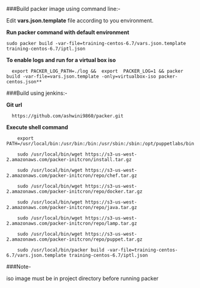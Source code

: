 ###Build packer image using command line:-

 Edit **vars.json.template** file according to you environment.   
    
**Run packer command with default environment** 
  
    sudo packer build -var-file=training-centos-6.7/vars.json.template training-centos-6.7/iptl.json

**To enable logs and run for a virtual box iso**   
	
	  export PACKER_LOG_PATH=./log &&  export  PACKER_LOG=1 && packer build -var-file=vars.json.template -only=virtualbox-iso packer-centos.json**	 
      
      
###Build using jenkins:-

**Git url**

      https://github.com/ashwini9860/packer.git
      
**Execute shell command**

        export PATH=/usr/local/bin:/usr/bin:/bin:/usr/sbin:/sbin:/opt/puppetlabs/bin
        
        sudo /usr/local/bin/wget https://s3-us-west-2.amazonaws.com/packer-initcron/install.tar.gz
        
        sudo /usr/local/bin/wget https://s3-us-west-2.amazonaws.com/packer-initcron/repo/chef.tar.gz
        
        sudo /usr/local/bin/wget https://s3-us-west-2.amazonaws.com/packer-initcron/repo/docker.tar.gz
        
        sudo /usr/local/bin/wget https://s3-us-west-2.amazonaws.com/packer-initcron/repo/java.tar.gz
        
        sudo /usr/local/bin/wget https://s3-us-west-2.amazonaws.com/packer-initcron/repo/lamp.tar.gz
        
        sudo /usr/local/bin/wget https://s3-us-west-2.amazonaws.com/packer-initcron/repo/puppet.tar.gz
        
        sudo /usr/local/bin/packer build -var-file=training-centos-6.7/vars.json.template training-centos-6.7/iptl.json
        
  
###Note-
  
  iso image must be in project directory before running packer      

